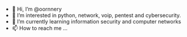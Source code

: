 - 👋 Hi, I’m @oornnery
- 👀 I’m interested in python, network, voip, pentest and cybersecurity.
- 🌱 I’m currently learning information security and computer networks
- 📫 How to reach me ...

<!---
oornnery/oornnery is a ✨ special ✨ repository because its `README.md` (this file) appears on your GitHub profile.
You can click the Preview link to take a look at your changes.
--->
